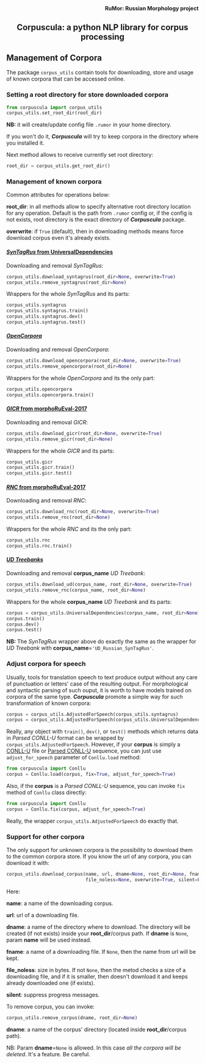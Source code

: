 <div align="right"><strong>RuMor: Russian Morphology project</strong></div>
<h2 align="center">Corpuscula: a python NLP library for corpus processing</h2>

## Management of Corpora

The package `corpus_utils` contain tools for downloading, store and usage of
known corpora that can be accessed online.

### Setting a root directory for store downloaded corpora

```python
from corpuscula import corpus_utils
corpus_utils.set_root_dir(root_dir)
```
**NB:** it will create/update config file `.rumor` in your home directory.

If you won't do it, ***Corpuscula*** will try to keep corpora in the directory
where you installed it.

Next method allows to receive currently set root directory:
```python
root_dir = corpus_utils.get_root_dir()
```

### Management of known corpora

Common attributes for operations below:

**root_dir**: in all methods allow to specify alternative root directory
location for any operation. Default is the path from `.rumor` config or, if
the config is not exists, root directory is the exact directory of
***Corpuscula*** package.

**overwrite**: if `True` (default), then in downloading methods means force
download corpus even it's already exists.

#### [*SynTagRus* from UniversalDependencies](https://github.com/UniversalDependencies/UD_Russian-SynTagRus/)

Downloading and removal *SynTagRus*:
```python
corpus_utils.download_syntagrus(root_dir=None, overwrite=True)
corpus_utils.remove_syntagrus(root_dir=None)
```

Wrappers for the whole *SynTagRus* and its parts:
```python
corpus_utils.syntagrus
corpus_utils.syntagrus.train()
corpus_utils.syntagrus.dev()
corpus_utils.syntagrus.test()
```

#### [*OpenCorpora*](http://opencorpora.org/?page=downloads)

Downloading and removal *OpenCorpora*:
```python
corpus_utils.download_opencorpora(root_dir=None, overwrite=True)
corpus_utils.remove_opencorpora(root_dir=None)
```

Wrappers for the whole *OpenCorpora* and its the only part:
```python
corpus_utils.opencorpora
corpus_utils.opencorpora.train()
```

#### [*GICR* from morphoRuEval-2017](https://github.com/dialogue-evaluation/morphoRuEval-2017)

Downloading and removal *GICR*:
```python
corpus_utils.download_gicr(root_dir=None, overwrite=True)
corpus_utils.remove_gicr(root_dir=None)
```

Wrappers for the whole *GICR* and its parts:
```python
corpus_utils.gicr
corpus_utils.gicr.train()
corpus_utils.gicr.test()
```

#### [*RNC* from morphoRuEval-2017](https://github.com/dialogue-evaluation/morphoRuEval-2017)

Downloading and removal *RNC*:
```python
corpus_utils.download_rnc(root_dir=None, overwrite=True)
corpus_utils.remove_rnc(root_dir=None)
```

Wrappers for the whole *RNC* and its the only part:
```python
corpus_utils.rnc
corpus_utils.rnc.train()
```

#### [*UD Treebanks*](https://github.com/UniversalDependencies)

Downloading and removal **corpus_name** *UD Treebank*:
```python
corpus_utils.download_ud(corpus_name, root_dir=None, overwrite=True)
corpus_utils.remove_rnc(corpus_name, root_dir=None)
```

Wrappers for the whole **corpus_name** *UD Treebank* and its parts:
```python
corpus = corpus_utils.UniversalDependencies(corpus_name, root_dir=None)
corpus.train()
corpus.dev()
corpus.test()
```

**NB:** The *SynTagRus* wrapper above do exactly the same as the wrapper for
*UD Treebank* with **corpus_name**=`'UD_Russian_SynTagRus'`.

### Adjust corpora for speech

Usually, tools for translation speech to text produce output without any care
of punctuation or letters' case of the resulting output. For morphological and
syntactic parsing of such ouput, it is worth to have models trained on corpora
of the same type. ***Corpuscula*** promote a simple way for such
transformation of known corpora:
```python
corpus = corpus_utils.AdjustedForSpeech(corpus_utils.syntagrus)
corpus = corpus_utils.AdjustedForSpeech(corpus_utils.UniversalDependencies('UD_Russian_SynTagRus'))
```

Really, any object with `train()`, `dev()`, or `test()` methods which returns
data in *Parsed CONLL-U* format can be wrapped by
`corpus_utils.AdjustedForSpeech`. However, if your **corpus** is simply a
[CONLL-U](https://universaldependencies.org/format.html) file or
[Parsed CONLL-U](https://github.com/fostroll/corpuscula/blob/master/doc/README_PARSED_CONLLU.md)
sequence, you can just
use `adjust_for_speech` parameter of `Conllu.load` method:
```python
from corpuscula import Conllu
corpus = Conllu.load(corpus, fix=True, adjust_for_speech=True)
```

Also, if the **corpus** is a *Parsed CONLL-U* sequence, you can invoke `fix`
method of `Conllu` class directly:
```python
from corpuscula import Conllu
corpus = Conllu.fix(corpus, adjust_for_speech=True)
```
Really, the wrapper `corpus_utils.AdjustedForSpeech` do exactly that.

### Support for other corpora

The only support for unknown corpora is the possibility to download them to
the common corpora store. If you know the url of any corpora, you can download
it with:
```python
corpus_utils.download_corpus(name, url, dname=None, root_dir=None, fname=None,
                             file_noless=None, overwrite=True, silent=False)
```
Here:

**name**: a name of the downloading corpus.

**url**: url of a downloading file.

**dname**: a name of the directory where to download. The directory will be
created (if not exists) inside your **root_dir**/corpus path. If **dname** is
`None`, param **name** will be used instead.

**fname**: a name of a downloading file. If `None`, then the name from url will
be kept.

**file_noless**: size in bytes. If not `None`, then the metod checks a size of
a downloading file, and if it is smaller, then doesn't download it and keeps
already downloaded one (if exists).

**silent**: suppress progress messages.

To remove corpus, you can invoke:
```python
corpus_utils.remove_corpus(dname, root_dir=None)
```
**dname**: a name of the corpus' directory (located inside **root_dir**/corpus
path).

NB: Param **dname**=`None` is allowed. In this case *all the corpora will be
deleted*. It's a feature. Be careful.
